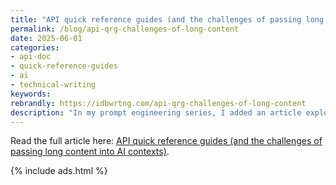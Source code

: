 ```yaml
---
title: "API quick reference guides (and the challenges of passing long content into AI contexts)"
permalink: /blog/api-qrg-challenges-of-long-content
date: 2025-06-01
categories:
- api-doc
- quick-reference-guides
- ai
- technical-writing
keywords: 
rebrandly: https://idbwrtng.com/api-qrg-challenges-of-long-content
description: "In my prompt engineering series, I added an article exploring how API quick reference guides (QRGs) can improve developer usability and also augment AI chat sessions with much-needed context. These QRGs are structured as hierarchical tree diagrams providing a visual map to complex APIs. The diagrams make it easier for developers to navigate and understand relationships between elements compared to traditional flat reference documentation. The article also includes a step-by-step process for creating these QRGs using AI."
---
```


Read the full article here: [API quick reference guides (and the challenges of passing long content into AI contexts)](/ai/prompt-eng-api-qrgs.html).

{% include ads.html %}
